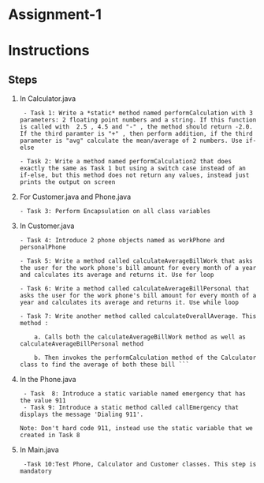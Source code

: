 # Assignment-1

# Instructions  


  ## Steps
  1. In Calculator.java
     
     ```
      - Task 1: Write a *static* method named performCalculation with 3 parameters: 2 floating point numbers and a string. If this function is called with  2.5 , 4.5 and "-" , the method should return -2.0. If the third paramter is "+" , then perform addition, if the third parameter is "avg" calculate the mean/average of 2 numbers. Use if-else
       
     - Task 2: Write a method named performCalculation2 that does exactly the same as Task 1 but using a switch case instead of an if-else, but this method does not return any values, instead just prints the output on screen
     ```
       
  2. For Customer.java and Phone.java
     
     ```- Task 3: Perform Encapsulation on all class variables```
     
     
  3. In Customer.java
     ```
     - Task 4: Introduce 2 phone objects named as workPhone and personalPhone
     
     - Task 5: Write a method called calculateAverageBillWork that asks the user for the work phone's bill amount for every month of a year and calculates its average and returns it. Use for loop
     
     - Task 6: Write a method called calculateAverageBillPersonal that asks the user for the work phone's bill amount for every month of a year and calculates its average and returns it. Use while loop
     
     - Task 7: Write another method called calculateOverallAverage. This method :
       
         a. Calls both the calculateAverageBillWork method as well as calculateAverageBillPersonal method
       
         b. Then invokes the performCalculation method of the Calculator class to find the average of both these bill ```

4. In the Phone.java
   
   ```
    - Task  8: Introduce a static variable named emergency that has the value 911
    - Task 9: Introduce a static method called callEmergency that displays the message 'Dialing 911'.
   
   Note: Don't hard code 911, instead use the static variable that we created in Task 8

   ```
5. In Main.java

   ``` -Task 10:Test Phone, Calculator and Customer classes. This step is mandatory```
